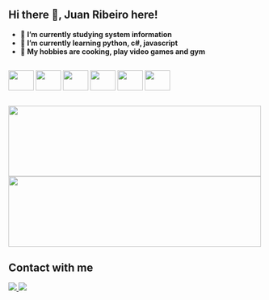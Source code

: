 ## Hi there 👋, **Juan Ribeiro** here!

- 🔭 **I’m currently studying system information**
- 📕 **I’m currently learning python, c#, javascript**
- 🤩 **My hobbies are cooking, play video games and gym**
##
<div>
<img align ="center" height="40" width="50" src="https://cdn.jsdelivr.net/gh/devicons/devicon@latest/icons/csharp/csharp-original.svg" />
<img align ="center" height="40" width="50" src="https://cdn.jsdelivr.net/gh/devicons/devicon@latest/icons/python/python-original.svg" />
<img align ="center" height="40" width="50"src="https://cdn.jsdelivr.net/gh/devicons/devicon@latest/icons/html5/html5-original.svg" /> 
<img align ="center" height="40" width="50" src="https://cdn.jsdelivr.net/gh/devicons/devicon@latest/icons/css3/css3-original.svg" />
<img align ="center" height="40" width="50" src="https://cdn.jsdelivr.net/gh/devicons/devicon@latest/icons/javascript/javascript-original.svg" /> 
<img align ="center" height="40" width="50" src="https://cdn.jsdelivr.net/gh/devicons/devicon@latest/icons/mysql/mysql-original-wordmark.svg" />
</div>

##
<div>
<img height="140" width="500" src="https://github-readme-stats.vercel.app/api?username=juanribeiro1&show_icons=true&theme=tokyonight&hide_rank=true"/>
<img height="140" width="500" src="https://github-readme-stats.vercel.app/api/top-langs/?username=juanribeiro1&theme=tokyonight"/>
</div>

##
<h2> Contact with me </h2>

<div>
  <a href ="mailto:juannopb@gmail.com"><img src="https://img.shields.io/badge/Gmail-D14836?style=for-the-badge&logo=gmail&logoColor=white"> </a>
  <a href ="https://www.linkedin.com/in/juan-ribeiro200/"> <img src ="https://img.shields.io/badge/LinkedIn-0077B5?style=for-the-badge&logo=linkedin&logoColor=white"> </a>
</div>
